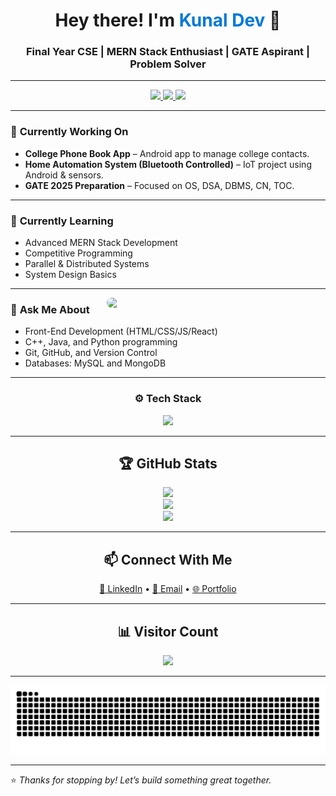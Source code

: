 <!-- GitHub Profile README -->

<h1 align="center">
  Hey there! I'm <span style="color:#0078D7;">Kunal Dev</span> 👋
</h1>
<h3 align="center">Final Year CSE | MERN Stack Enthusiast | GATE Aspirant | Problem Solver</h3>

---

<p align="center">
  <a href="https://github.com/ItsKunalDev" target="_blank">
    <img src="https://img.shields.io/badge/GitHub-100000?style=for-the-badge&logo=github&logoColor=white" />
  </a>
  <a href="https://www.linkedin.com/in/kunal-dev-b837b4252/" target="_blank">
    <img src="https://img.shields.io/badge/LinkedIn-0A66C2?style=for-the-badge&logo=linkedin&logoColor=white" />
  </a>
  <a href="mailto:kunaldev2022@vitbhopal.ac.in" target="_blank">
    <img src="https://img.shields.io/badge/Gmail-D14836?style=for-the-badge&logo=gmail&logoColor=white" />
  </a>
</p>

---

### 🔭 **Currently Working On**
- **College Phone Book App** – Android app to manage college contacts.
- **Home Automation System (Bluetooth Controlled)** – IoT project using Android & sensors.
- **GATE 2025 Preparation** – Focused on OS, DSA, DBMS, CN, TOC.

---

### 🌱 **Currently Learning**
- Advanced MERN Stack Development  
- Competitive Programming  
- Parallel & Distributed Systems  
- System Design Basics

---

<img align="right" src="https://media.giphy.com/media/ZVik7pBtu9dNS/giphy.gif" width="350" style="border-radius: 15px;" />

### 💬 **Ask Me About**
- Front-End Development (HTML/CSS/JS/React)
- C++, Java, and Python programming
- Git, GitHub, and Version Control
- Databases: MySQL and MongoDB

---

<h3 align="center">⚙️ Tech Stack</h3>
<p align="center">
  <img src="https://skillicons.dev/icons?i=html,css,js,react,nodejs,express,mongodb,mysql,java,cpp,python,git,vscode" />
</p>

---

<h2 align="center">🏆 GitHub Stats</h2>
<div align="center">
  <img src="https://github-readme-stats.vercel.app/api?username=ItsKunalDev&show_icons=true&theme=radical&count_private=true" width="500" />
  <br/>
  <img src="https://github-readme-streak-stats.herokuapp.com/?user=ItsKunalDev&theme=radical" width="500" />
  <br/>
  <img src="https://github-readme-stats.vercel.app/api/top-langs/?username=ItsKunalDev&layout=compact&theme=radical" width="500" />
</div>

---

<h2 align="center">📫 Connect With Me</h2>
<p align="center">
  <a href="https://www.linkedin.com/in/kunal-dev-b837b4252/" target="_blank">🔗 LinkedIn</a> • 
  <a href="mailto:kunaldev2022@vitbhopal.ac.in">📧 Email</a> • 
  <a href="https://your-portfolio.com">🌐 Portfolio</a>
</p>

---

<h2 align="center">📊 Visitor Count</h2>
<p align="center">
  <img src="https://profile-counter.glitch.me/ItsKunalDev/count.svg" />
</p>

---

<img src="https://raw.githubusercontent.com/milansamuel609/milansamuel609/output/snake.svg" alt="Snake animation" />

---

⭐️ *Thanks for stopping by! Let’s build something great together.*
